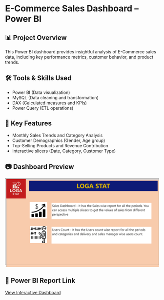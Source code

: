 # E-Commerce Sales Dashboard – Power BI

## 📊 Project Overview
This Power BI dashboard provides insightful analysis of E-Commerce sales data, including key performance metrics, customer behavior, and product trends.

## 🛠 Tools & Skills Used
- Power BI (Data visualization)
- MySQL (Data cleaning and transformation)
- DAX (Calculated measures and KPIs)
- Power Query (ETL operations)

## 📌 Key Features
- Monthly Sales Trends and Category Analysis
- Customer Demographics (Gender, Age group)
- Top-Selling Products and Revenue Contribution
- Interactive slicers (Date, Category, Customer Type)

## 📷 Dashboard Preview
![Dashboard Screenshot](ecommerce1.png)

## 🔗 Power BI Report Link
[View Interactive Dashboard](https://app.powerbi.com/groups/me/reports/77a2985c-bd0c-4847-bc0c-cdff5644345c/58439bc4550856960159?experience=power-bi)
